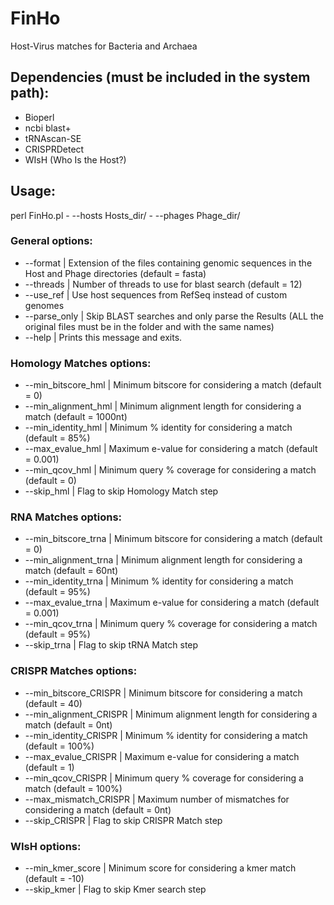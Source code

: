 # FinHo
Host-Virus matches for Bacteria and Archaea

## Dependencies (must be included in the system path):
- Bioperl
- ncbi blast+
- tRNAscan-SE
- CRISPRDetect
- WIsH (Who Is the Host?)

## Usage:

perl FinHo.pl - --hosts Hosts_dir/ - --phages Phage_dir/

### General options:
- --format | Extension of the files containing genomic sequences in the Host and Phage directories (default = fasta)
- --threads | Number of threads to use for blast search (default = 12)
- --use_ref | Use host sequences from RefSeq  instead of custom genomes
- --parse_only | Skip BLAST searches and only parse the Results (ALL the original files must be in the folder and with the same names)
- --help | Prints this message and exits.

### Homology Matches options:
- --min_bitscore_hml | Minimum bitscore for considering a match (default = 0)
- --min_alignment_hml | Minimum alignment length for considering a match (default = 1000nt)
- --min_identity_hml | Minimum % identity for considering a match (default = 85%)
- --max_evalue_hml | Maximum e-value for considering a match (default = 0.001)
- --min_qcov_hml | Minimum query % coverage for considering a match (default = 0)
- --skip_hml | Flag to skip Homology Match step

### RNA Matches options:
- --min_bitscore_trna | Minimum bitscore for considering a match (default = 0)
- --min_alignment_trna | Minimum alignment length for considering a match (default = 60nt)
- --min_identity_trna | Minimum % identity for considering a match (default = 95%)
- --max_evalue_trna | Maximum e-value for considering a match (default = 0.001)
- --min_qcov_trna | Minimum query % coverage for considering a match (default = 95%)
- --skip_trna | Flag to skip tRNA Match step

### CRISPR Matches options:
- --min_bitscore_CRISPR | Minimum bitscore for considering a match (default = 40)
- --min_alignment_CRISPR | Minimum alignment length for considering a match (default = 0nt)
- --min_identity_CRISPR | Minimum % identity for considering a match (default = 100%)
- --max_evalue_CRISPR | Maximum e-value for considering a match (default = 1)
- --min_qcov_CRISPR | Minimum query % coverage for considering a match (default = 100%)
- --max_mismatch_CRISPR | Maximum number of mismatches for considering a match (default = 0nt)
- --skip_CRISPR | Flag to skip CRISPR Match step

### WIsH options:
- --min_kmer_score | Minimum score for considering a kmer match (default = -10)
- --skip_kmer | Flag to skip Kmer search step
